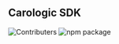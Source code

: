 ## Carologic SDK

![Contributers](https://img.shields.io/github/contributors/cartologic/sdk.svg)
![npm package](https://img.shields.io/npm/v/@cartologic/sdk.svg)